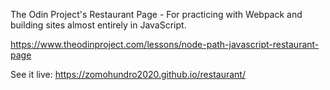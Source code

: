 The Odin Project's Restaurant Page - For practicing with Webpack and building sites almost entirely in JavaScript.

https://www.theodinproject.com/lessons/node-path-javascript-restaurant-page

See it live: https://zomohundro2020.github.io/restaurant/
